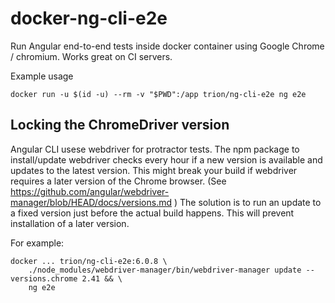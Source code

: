 # docker-ng-cli-e2e
Run Angular end-to-end tests inside docker container using Google Chrome / chromium.
Works great on CI servers.

Example usage
```
docker run -u $(id -u) --rm -v "$PWD":/app trion/ng-cli-e2e ng e2e
```

## Locking the ChromeDriver version
Angular CLI usese webdriver for protractor tests. The npm package to install/update webdriver checks every hour if a new version is available and updates to the latest version. This might break your build if webdriver requires a later version of the Chrome browser. (See https://github.com/angular/webdriver-manager/blob/HEAD/docs/versions.md )
The solution is to run an update to a fixed version just before the actual build happens. This will prevent installation of a later version.

For example:

```
docker ... trion/ng-cli-e2e:6.0.8 \
    ./node_modules/webdriver-manager/bin/webdriver-manager update --versions.chrome 2.41 && \
    ng e2e
```
